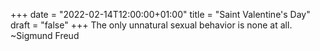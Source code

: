 +++
date = "2022-02-14T12:00:00+01:00"
title = "Saint Valentine's Day"
draft = "false"
+++
The only unnatural sexual behavior is none at all.  
~Sigmund Freud

